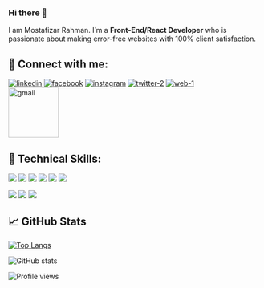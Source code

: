 
### Hi there 👋

I am Mostafizar Rahman. I’m a **Front-End/React Developer** who is passionate about making error-free websites with 100% client satisfaction. 

## 🤝 Connect with me:
[<img src="https://i.ibb.co/HCT80VM/linkedin.png" alt="linkedin" border="0" >](https://www.linkedin.com/in/https://www.linkedin.com/in/dev-mostafizar//)
[<img src="https://i.ibb.co/qgTHT2d/facebook.png" alt="facebook" border="0" style="marginLeft:'10px'">](https://www.facebook.com/https://web.facebook.com/profile.php?id=100008522538788)
[<img src="https://i.ibb.co/7njZ6hJ/instagram.png" alt="instagram" border="0">](https://www.instagram.com/https://www.instagram.com/dev.mostafizar//)
[<img src="https://i.ibb.co/vsrv0Q9/twitter-2.png" alt="twitter-2" border="0">](https://twitter.com/https://twitter.com/MDMOSTA23184912)
[<img src="https://i.ibb.co/SnmPkgM/web-1.png" alt="web-1" border="0">](https://mostafizar.netlify.app/)  
<a href="URL_REDIRECT" target="blank"><img src="https://i.ibb.co/D7XFdQp/gmail.png" alt="gmail" height="100" border="0"></a>



## 💼 Technical Skills:
![](https://img.shields.io/badge/Expertise-React-informational?logo=react&color=61DAFB)
![](https://img.shields.io/badge/Expertise-Javascript-informational?style=flat&logo=javascript&color=F7DF1E)
![](https://img.shields.io/badge/Expertise-HTML-informational?logo=HTML5&color=E34F26)
![](https://img.shields.io/badge/Expertise-CSS-informational?logo=CSS3&color=F5F5F5)
![](https://img.shields.io/badge/Expertise-SCSS-informational?style=flat&logo=sass&color=CC6699)
![](https://img.shields.io/badge/Comfortable-Tailwind%20CSS-informational?style=flat&logo=TailwindCSS&color=06B6D4)

![](https://img.shields.io/badge/Comfortable-TypeScript-informational?style=flat&logo=TypeScript&color=3178C6)
![](https://img.shields.io/badge/Comfortable-Redux-informational?style=flat&logo=redux&color=D6D6D6)
![](https://img.shields.io/badge/Comfortable-Next.Js-informational?style=flat&logo=Next.js&color=D6D6D6)




## 📈 GitHub Stats
[![Top Langs](https://github-readme-stats.vercel.app/api/top-langs/?username=mostafizar-rahman)](https://github.com/anuraghazra/github-readme-stats)

![GitHub stats](https://github-readme-stats.vercel.app/api?username=mostafizar-rahman&show_icons=true)  

![Profile views](https://gpvc.arturio.dev/mostafizar-rahman)  
